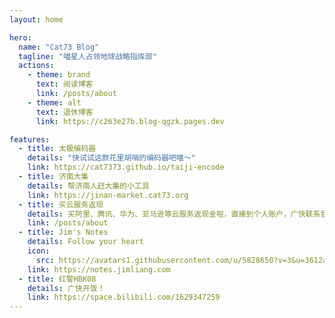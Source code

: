 ```yaml
---
layout: home

hero:
  name: "Cat73 Blog"
  tagline: "喵星人占领地球战略指挥部"
  actions:
    - theme: brand
      text: 阅读博客
      link: /posts/about
    - theme: alt
      text: 退休博客
      link: https://c263e27b.blog-qgzk.pages.dev

features:
  - title: 太极编码器
    details: "快试试这款花里胡哨的编码器吧喵～"
    link: https://cat7373.github.io/taiji-encode
  - title: 济南大集
    details: 帮济南人赶大集的小工具
    link: https://jinan-market.cat73.org
  - title: 买云服务返现
    details: 买阿里、腾讯、华为、亚马逊等云服务返现金啦，直接到个人账户，广快联系我了解更多吧喵～
    link: /posts/about
  - title: Jim's Notes
    details: Follow your heart
    icon:
      src: https://avatars1.githubusercontent.com/u/5828650?v=3&u=3612a2f967b6960d7bca6f747a79c1ff7f90d5e1&s=140
    link: https://notes.jimliang.com
  - title: 红警HBK08
    details: 广快开饭！
    link: https://space.bilibili.com/1629347259
---
```

